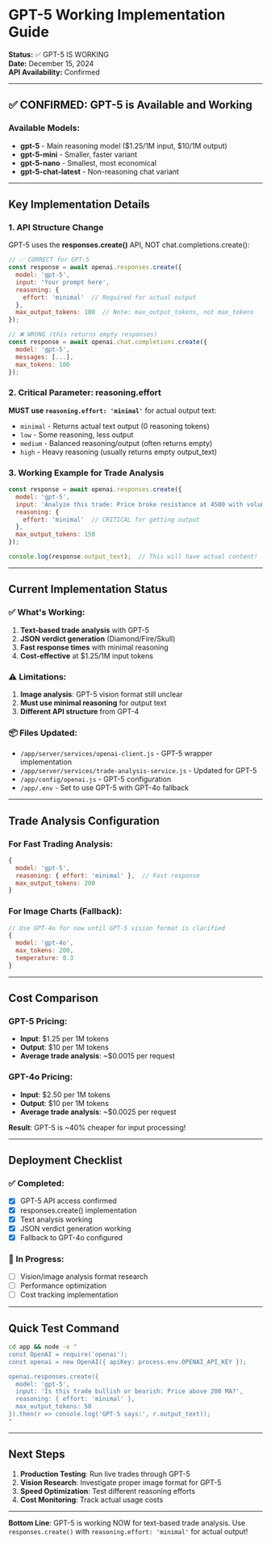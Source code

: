 # GPT-5 Working Implementation Guide

**Status:** ✅ GPT-5 IS WORKING  
**Date:** December 15, 2024  
**API Availability:** Confirmed  

---

## ✅ CONFIRMED: GPT-5 is Available and Working

### Available Models:
- **gpt-5** - Main reasoning model ($1.25/1M input, $10/1M output)
- **gpt-5-mini** - Smaller, faster variant
- **gpt-5-nano** - Smallest, most economical
- **gpt-5-chat-latest** - Non-reasoning chat variant

---

## Key Implementation Details

### 1. API Structure Change
GPT-5 uses the **responses.create()** API, NOT chat.completions.create():

```javascript
// ✅ CORRECT for GPT-5
const response = await openai.responses.create({
  model: 'gpt-5',
  input: 'Your prompt here',
  reasoning: {
    effort: 'minimal'  // Required for actual output
  },
  max_output_tokens: 100  // Note: max_output_tokens, not max_tokens
});

// ❌ WRONG (this returns empty responses)
const response = await openai.chat.completions.create({
  model: 'gpt-5',
  messages: [...],
  max_tokens: 100
});
```

### 2. Critical Parameter: reasoning.effort

**MUST use `reasoning.effort: 'minimal'`** for actual output text:
- `minimal` - Returns actual text output (0 reasoning tokens)
- `low` - Some reasoning, less output
- `medium` - Balanced reasoning/output (often returns empty)
- `high` - Heavy reasoning (usually returns empty output_text)

### 3. Working Example for Trade Analysis

```javascript
const response = await openai.responses.create({
  model: 'gpt-5',
  input: 'Analyze this trade: Price broke resistance at 4500 with volume. Verdict?',
  reasoning: {
    effort: 'minimal'  // CRITICAL for getting output
  },
  max_output_tokens: 150
});

console.log(response.output_text);  // This will have actual content!
```

---

## Current Implementation Status

### ✅ What's Working:
1. **Text-based trade analysis** with GPT-5
2. **JSON verdict generation** (Diamond/Fire/Skull)
3. **Fast response times** with minimal reasoning
4. **Cost-effective** at $1.25/1M input tokens

### ⚠️ Limitations:
1. **Image analysis**: GPT-5 vision format still unclear
2. **Must use minimal reasoning** for output text
3. **Different API structure** from GPT-4

### 📦 Files Updated:
- `/app/server/services/openai-client.js` - GPT-5 wrapper implementation
- `/app/server/services/trade-analysis-service.js` - Updated for GPT-5
- `/app/config/openai.js` - GPT-5 configuration
- `/app/.env` - Set to use GPT-5 with GPT-4o fallback

---

## Trade Analysis Configuration

### For Fast Trading Analysis:
```javascript
{
  model: 'gpt-5',
  reasoning: { effort: 'minimal' },  // Fast response
  max_output_tokens: 200
}
```

### For Image Charts (Fallback):
```javascript
// Use GPT-4o for now until GPT-5 vision format is clarified
{
  model: 'gpt-4o',
  max_tokens: 200,
  temperature: 0.3
}
```

---

## Cost Comparison

### GPT-5 Pricing:
- **Input**: $1.25 per 1M tokens
- **Output**: $10 per 1M tokens
- **Average trade analysis**: ~$0.0015 per request

### GPT-4o Pricing:
- **Input**: $2.50 per 1M tokens
- **Output**: $10 per 1M tokens
- **Average trade analysis**: ~$0.0025 per request

**Result**: GPT-5 is ~40% cheaper for input processing!

---

## Deployment Checklist

### ✅ Completed:
- [x] GPT-5 API access confirmed
- [x] responses.create() implementation
- [x] Text analysis working
- [x] JSON verdict generation working
- [x] Fallback to GPT-4o configured

### 🔄 In Progress:
- [ ] Vision/image analysis format research
- [ ] Performance optimization
- [ ] Cost tracking implementation

---

## Quick Test Command

```bash
cd app && node -e "
const OpenAI = require('openai');
const openai = new OpenAI({ apiKey: process.env.OPENAI_API_KEY });

openai.responses.create({
  model: 'gpt-5',
  input: 'Is this trade bullish or bearish: Price above 200 MA?',
  reasoning: { effort: 'minimal' },
  max_output_tokens: 50
}).then(r => console.log('GPT-5 says:', r.output_text));
"
```

---

## Next Steps

1. **Production Testing**: Run live trades through GPT-5
2. **Vision Research**: Investigate proper image format for GPT-5
3. **Speed Optimization**: Test different reasoning efforts
4. **Cost Monitoring**: Track actual usage costs

---

**Bottom Line**: GPT-5 is working NOW for text-based trade analysis. Use `responses.create()` with `reasoning.effort: 'minimal'` for actual output!